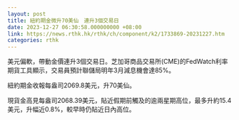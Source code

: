 ```yaml
---
layout: post
title: 紐約期金微升70美仙　連升3個交易日
date: 2023-12-27 06:30:58.000000000 +08:00
link: https://news.rthk.hk/rthk/ch/component/k2/1733869-20231227.htm
categories: rthk
---
```


美元偏軟，帶動金價連升3個交易日。芝加哥商品交易所(CME)的FedWatch利率期貨工具顯示，交易員預計聯儲局明年3月減息機會達85%。

紐約期金收報每盎司2069.8美元，升70美仙。

現貨金高見每盎司2068.39美元，貼近假期前觸及的逾兩星期高位，最多升約15.4美元，升幅近0.8%，較早時仍貼近日內高位。
